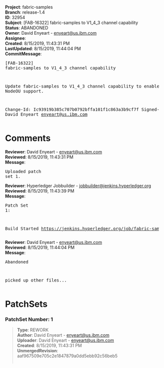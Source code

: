 <strong>Project</strong>: fabric-samples<br><strong>Branch</strong>: release-1.4<br><strong>ID</strong>: 32954<br><strong>Subject</strong>: [FAB-16322] fabric-samples to V1_4_3 channel capability<br><strong>Status</strong>: ABANDONED<br><strong>Owner</strong>: David Enyeart - enyeart@us.ibm.com<br><strong>Assignee</strong>:<br><strong>Created</strong>: 8/15/2019, 11:43:31 PM<br><strong>LastUpdated</strong>: 8/15/2019, 11:44:04 PM<br><strong>CommitMessage</strong>:<br><pre>[FAB-16322] fabric-samples to V1_4_3 channel capability

Update fabric-samples to V1_4_3 channel capability to enable
the new NodeOU support.

Change-Id: Ic93919b385c707b0792bffa101f1c863a3b9cf7f
Signed-off-by: David Enyeart <enyeart@us.ibm.com>
</pre><h1>Comments</h1><strong>Reviewer</strong>: David Enyeart - enyeart@us.ibm.com<br><strong>Reviewed</strong>: 8/15/2019, 11:43:31 PM<br><strong>Message</strong>: <pre>Uploaded patch set 1.</pre><strong>Reviewer</strong>: Hyperledger Jobbuilder - jobbuilder@jenkins.hyperledger.org<br><strong>Reviewed</strong>: 8/15/2019, 11:43:39 PM<br><strong>Message</strong>: <pre>Patch Set 1:

Build Started https://jenkins.hyperledger.org/job/fabric-samples-verify-x86_64/492/</pre><strong>Reviewer</strong>: David Enyeart - enyeart@us.ibm.com<br><strong>Reviewed</strong>: 8/15/2019, 11:44:04 PM<br><strong>Message</strong>: <pre>Abandoned

picked up other files...</pre><h1>PatchSets</h1><h3>PatchSet Number: 1</h3><blockquote><strong>Type</strong>: REWORK<br><strong>Author</strong>: David Enyeart - enyeart@us.ibm.com<br><strong>Uploader</strong>: David Enyeart - enyeart@us.ibm.com<br><strong>Created</strong>: 8/15/2019, 11:43:31 PM<br><strong>UnmergedRevision</strong>: aaf967509e705c2e1847879a0dd5ebb92c56beb5<br><br></blockquote>